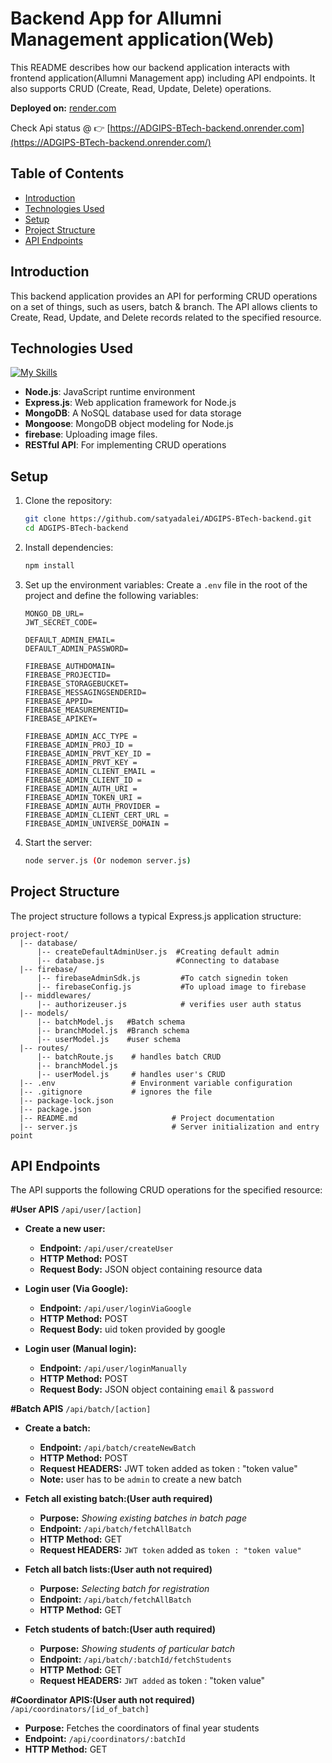 
# Backend App for Allumni Management application(Web)

This README describes how our backend application interacts with frontend application(Allumni Management app) including API endpoints. It also supports CRUD (Create, Read, Update, Delete) operations.

**Deployed on:** [render.com](https://render.com)

Check Api status @ 👉 
[https://ADGIPS-BTech-backend.onrender.com](https://ADGIPS-BTech-backend.onrender.com/)

## Table of Contents

- [Introduction](#introduction)
- [Technologies Used](#technologies-used)
- [Setup](#setup)
- [Project Structure](#project-structure)
- [API Endpoints](#api-endpoints)


## Introduction

This backend application provides an API for performing CRUD operations on a set of things, such as users, batch & branch. The API allows clients to Create, Read, Update, and Delete records related to the specified resource.

## Technologies Used
[![My Skills](https://skillicons.dev/icons?i=nodejs,expressjs,mongodb,firebase)](https://skillicons.dev)
- **Node.js**: JavaScript runtime environment
- **Express.js**: Web application framework for Node.js
- **MongoDB**: A NoSQL database used for data storage
- **Mongoose**: MongoDB object modeling for Node.js
- **firebase**: Uploading image files.
- **RESTful API**: For implementing CRUD operations


## Setup

1. Clone the repository:
   ```bash
   git clone https://github.com/satyadalei/ADGIPS-BTech-backend.git
   cd ADGIPS-BTech-backend
   ```

2. Install dependencies:
   ```bash
   npm install
   ```

3. Set up the environment variables:
   Create a `.env` file in the root of the project and define the following variables:
   ```plaintext
   MONGO_DB_URL=
   JWT_SECRET_CODE=

   DEFAULT_ADMIN_EMAIL=
   DEFAULT_ADMIN_PASSWORD=

   FIREBASE_AUTHDOMAIN=
   FIREBASE_PROJECTID=
   FIREBASE_STORAGEBUCKET=
   FIREBASE_MESSAGINGSENDERID=
   FIREBASE_APPID=
   FIREBASE_MEASUREMENTID=
   FIREBASE_APIKEY=

   FIREBASE_ADMIN_ACC_TYPE = 
   FIREBASE_ADMIN_PROJ_ID =
   FIREBASE_ADMIN_PRVT_KEY_ID = 
   FIREBASE_ADMIN_PRVT_KEY = 
   FIREBASE_ADMIN_CLIENT_EMAIL = 
   FIREBASE_ADMIN_CLIENT_ID =
   FIREBASE_ADMIN_AUTH_URI =
   FIREBASE_ADMIN_TOKEN_URI =
   FIREBASE_ADMIN_AUTH_PROVIDER = 
   FIREBASE_ADMIN_CLIENT_CERT_URL = 
   FIREBASE_ADMIN_UNIVERSE_DOMAIN = 
   ```

4. Start the server:
   ```bash
   node server.js (Or nodemon server.js)
   ```

## Project Structure

The project structure follows a typical Express.js application structure:

```plaintext
project-root/
  |-- database/
      |-- createDefaultAdminUser.js  #Creating default admin 
      |-- database.js                #Connecting to database 
  |-- firebase/
      |-- firebaseAdminSdk.js         #To catch signedin token
      |-- firebaseConfig.js           #To upload image to firebase
  |-- middlewares/
      |-- authorizeuser.js            # verifies user auth status
  |-- models/
      |-- batchModel.js   #Batch schema
      |-- branchModel.js  #Branch schema
      |-- userModel.js    #user schema
  |-- routes/
      |-- batchRoute.js    # handles batch CRUD
      |-- branchModel.js   
      |-- userModel.js     # handles user's CRUD
  |-- .env                 # Environment variable configuration
  |-- .gitignore           # ignores the file
  |-- package-lock.json
  |-- package.json
  |-- README.md                     # Project documentation
  |-- server.js                     # Server initialization and entry point
```

## API Endpoints

The API supports the following CRUD operations for the specified resource:

**#User APIS** `/api/user/[action]`
- **Create a new user:**
  - **Endpoint:** `/api/user/createUser`
  - **HTTP Method:** POST
  - **Request Body:** JSON object containing resource data

- **Login user (Via Google):**
  - **Endpoint:** `/api/user/loginViaGoogle`
  - **HTTP Method:** POST
  - **Request Body:** uid token provided by google
- **Login user (Manual login):**
  - **Endpoint:** `/api/user/loginManually`
  - **HTTP Method:** POST
  - **Request Body:** JSON object containing `email` & `password`

**#Batch APIS** `/api/batch/[action]`  
- **Create a batch:**
  - **Endpoint:** `/api/batch/createNewBatch`
  - **HTTP Method:** POST
  - **Request HEADERS:** JWT token added as token : "token value"   
  - **Note:** user has to be `admin` to create a new batch

- **Fetch all existing batch:(User auth required)**
  - **Purpose:** _Showing existing batches in batch page_
  - **Endpoint:** `/api/batch/fetchAllBatch`
  - **HTTP Method:** GET
  - **Request HEADERS:** `JWT token` added as `token : "token value"`

- **Fetch all batch lists:(User auth not required)**
  - **Purpose:** _Selecting batch for registration_
  - **Endpoint:** `/api/batch/fetchAllBatch`
  - **HTTP Method:** GET

- **Fetch students of batch:(User auth required)**
  - **Purpose:** _Showing students of particular batch_
  - **Endpoint:** `/api/batch/:batchId/fetchStudents`
  - **HTTP Method:** GET
  - **Request HEADERS:** `JWT added` as token : "token value"

**#Coordinator APIS:(User auth not required)** `/api/coordinators/[id_of_batch]`
  - **Purpose:** Fetches the coordinators of final year students
  - **Endpoint:** `/api/coordinators/:batchId`
  - **HTTP Method:** GET


